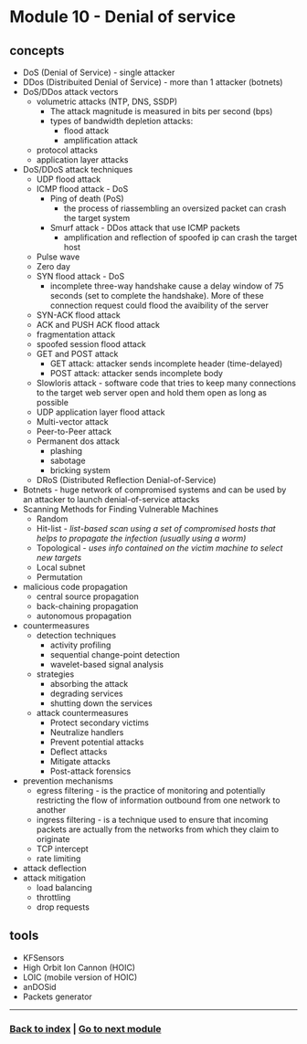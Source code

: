 # Module 10 - Denial of service

## concepts
- DoS (Denial of Service) - single attacker
- DDos (Distribuited Denial of Service) - more than 1 attacker (botnets)
- DoS/DDos attack vectors
    - volumetric attacks (NTP, DNS, SSDP)
        - The attack magnitude is measured in bits per second (bps)
        - types of bandwidth depletion attacks:
            - flood attack
            - amplification attack
    - protocol attacks
    - application layer attacks
- DoS/DDoS attack techniques
    - UDP flood attack 
    - ICMP flood attack - DoS
        - Ping of death (PoS)
            - the process of riassembling an oversized packet can crash the target system
        - Smurf attack - DDos attack that use ICMP packets
            - amplification and reflection of spoofed ip can crash the target host
    - Pulse wave
    - Zero day
    - SYN flood attack - DoS
        - incomplete three-way handshake cause a delay window of 75 seconds (set to complete the handshake). More of these connection request could flood the avaibility of the server
    - SYN-ACK flood attack
    - ACK and PUSH ACK flood attack
    - fragmentation attack
    - spoofed session flood attack
    - GET and POST attack
        - GET attack: attacker sends incomplete header (time-delayed)
        - POST attack: attacker sends incomplete body
    - Slowloris attack - software code that tries to keep many connections to the target web server open and hold them open as long as possible
    - UDP application layer flood attack
    - Multi-vector attack
    - Peer-to-Peer attack
    - Permanent dos attack
        - plashing
        - sabotage
        - bricking system
    - DRoS (Distributed Reflection Denial-of-Service)
- Botnets - huge network of compromised systems and can be used by an attacker to launch denial-of-service attacks
- Scanning Methods for Finding Vulnerable Machines
    - Random
    - Hit-list - _list-based scan using a set of compromised hosts that helps to propagate the infection (usually using a worm)_
    - Topological - _uses info contained on the victim machine to select new targets_
    - Local subnet
    - Permutation
- malicious code propagation
    - central source propagation
    - back-chaining propagation
    - autonomous propagation
- countermeasures
    - detection techniques
        - activity profiling
        - sequential change-point detection
        - wavelet-based signal analysis
    - strategies
        - absorbing the attack
        - degrading services
        - shutting down the services
    - attack countermeasures
        - Protect secondary victims 
        - Neutralize handlers 
        - Prevent potential attacks
        - Deflect attacks 
        - Mitigate attacks 
        - Post-attack forensics
- prevention mechanisms
    - egress filtering - is the practice of monitoring and potentially restricting the flow of information outbound from one network to another
    - ingress filtering - is a technique used to ensure that incoming packets are actually from the networks from which they claim to originate
    - TCP intercept
    - rate limiting
- attack deflection
- attack mitigation
    - load balancing
    - throttling
    - drop requests

## tools
- KFSensors
- High Orbit Ion Cannon (HOIC)
- LOIC (mobile version of HOIC)
- anDOSid
- Packets generator

---
### [Back to index](../README.md) | [Go to next module](11.md)